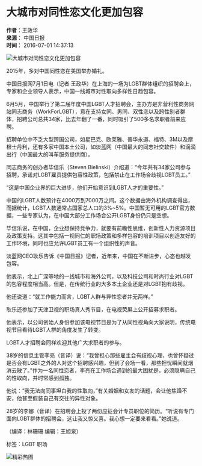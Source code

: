 # 大城市对同性恋文化更加包容

**作者**：王政华  
**来源**： 中国日报  
**时间**： 2016-07-01 14:37:13

![大城市对同性恋文化更加包容](../../img/attachement/jpg/site1/20160701/eca86bd77be618e0558f05.jpg)

2015年，多对中国同性恋在美国举办婚礼。

中国日报网7月1日电（记者 王政华）在上海的一场为LGBT群体组织的招聘会上，专家和企业领导人表示，中国一线城市对性取向多样性日趋包容。

6月5月，中国举行了第二届年度中国LGBT人才招聘会，主办方是非营利性商务网站同志商务（WorkForLGBT），意在支持女同、男同、双性恋以及跨性别者群体，招聘公司总共34家，比去年翻了一番，同时吸引了500多名求职者前来应聘。

招聘单位中不乏大型跨国公司，如星巴克、欧莱雅、普华永道、福特、3M以及摩根士丹利，还有多家中国本土公司，如淡蓝网（中国最大的同志社交软件）和滴滴出行（中国最大的叫车服务提供商）。

同志商务的创办者毕信乐（Steven Bielinski）介绍道：“今年共有34家公司参与招聘，承诺对LGBT雇员提供包容性政策，包括禁止在工作场合歧视LGBT员工。”

“这是中国企业界的巨大进步，他们开始意识到LGBT人才的重要性。”

中国的LGBT人数预计在4000万到7000万之间。这个数据由海外机构调查得出，而据统计，LGBT人数通常占国家总人口的3%~5%。中国暂无可用的LGBT官方数据，一些专家认为，在中国大部分工作场合公开LGBT身份仍只是空想。

毕信乐说，在中国，企业想保持竞争力，就要有前瞻性思维，创新性人力资源项目及政策支持。这其中包括一视同仁的职场政策和多样包容的培训项目以创造友好的工作环境，同时也应允许LGBT员工有一个组织性的声音。

淡蓝网CEO耿乐告诉《中国日报》记者，近年来，中国在不断进步，心态也越发包容。

他表示，北上广深等地的一线城市和海外公司，以及科技公司和时尚行业对LGBT的包容程度相当高。但是，在传统行业的大多本土企业还是对LGBT抱有歧视。

他还说道：“就工作能力而言，LGBT人群与异性恋者并无两样。”

耿乐还参加了天津卫视的职场真人秀节目，在电视荧屏上公开招募求职者。

他表示，以公司创始人身份参加该电视节目是为了从同性视角向大家说明，传统电视节目看待LGBT人群的角度发生了转变。

LGBT人才招聘会同样欢迎其他广大求职者的参与。

38岁的信息主管李亮（音译）说：“我曾担心那些雇主会有歧视心理，也曾怀疑过是否会有LGBT之外的人对这个招聘感兴趣，但到了会场一看，那些担忧瞬间就烟消云散了。”作为一名同性恋者，李亮在工作场合遇到的最大困扰是，必须隐瞒自己的性取向，并时常感到孤独。

他说：“我无法向同事坦白我的性取向，”有关婚姻和女友的话题，会让他焦躁不安，他甚至假装自己有交往的异性对象。

28岁的李娜（音译）在招聘会上投了两份应征会计专员职位的简历。“听说有专门面向LGBT群体的招聘会，这让我又惊又喜。我心想一定要来看看。”她说道。

（编译：林珊珊 编辑：王旭泉）

标签：LGBT 职场

![精彩热图](https://cn.chinadaily.com.cn/image/2016/download.jpg)